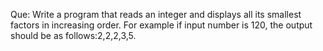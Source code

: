 Que: 	Write a program that reads an integer and displays all its smallest factors in increasing order. For example if input number is 120, the output should be as follows:2,2,2,3,5.
